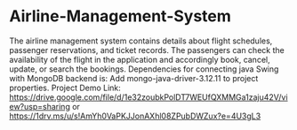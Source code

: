 # Airline-Management-System
The airline management system contains details about flight schedules, passenger reservations, and ticket records. The passengers can check the availability of the flight in the application and accordingly book, cancel, update, or search the bookings.
Dependencies for connecting java Swing with MongoDB backend is: Add mongo-java-driver-3.12.11 to project properties.
Project Demo Link: https://drive.google.com/file/d/1e32zoubkPolDT7WEUfQXMMGa1zaju42V/view?usp=sharing or https://1drv.ms/u/s!AmYh0VaPKJJonAXhl08ZPubDWZux?e=4U3gL3
